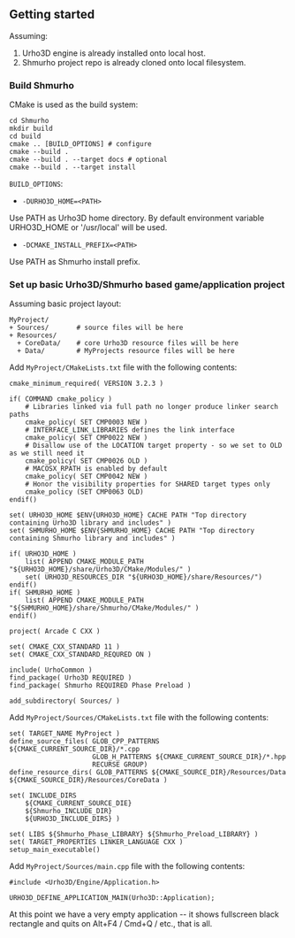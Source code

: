 ## Getting started

Assuming:
1. Urho3D engine is already installed onto local host.
2. Shmurho project repo is already cloned onto local filesystem.

### Build Shmurho

CMake is used as the build system:

    cd Shmurho
    mkdir build
    cd build
    cmake .. [BUILD_OPTIONS] # configure
    cmake --build .
    cmake --build . --target docs # optional
    cmake --build . --target install

`BUILD_OPTIONS`: 
* `-DURHO3D_HOME=<PATH>`

 Use PATH as Urho3D home directory. By default environment variable URHO3D_HOME
or '/usr/local' will be used.

* `-DCMAKE_INSTALL_PREFIX=<PATH>`

 Use PATH as Shmurho install prefix.

### Set up basic Urho3D/Shmurho based game/application project

Assuming basic project layout:

    MyProject/
    + Sources/       # source files will be here
    + Resources/
      + CoreData/    # core Urho3D resource files will be here
      + Data/        # MyProjects resource files will be here

Add `MyProject/CMakeLists.txt` file with the following contents:

    cmake_minimum_required( VERSION 3.2.3 )
    
    if( COMMAND cmake_policy )
        # Libraries linked via full path no longer produce linker search paths
        cmake_policy( SET CMP0003 NEW )
        # INTERFACE_LINK_LIBRARIES defines the link interface
        cmake_policy( SET CMP0022 NEW )
        # Disallow use of the LOCATION target property - so we set to OLD as we still need it
        cmake_policy( SET CMP0026 OLD )
        # MACOSX_RPATH is enabled by default
        cmake_policy( SET CMP0042 NEW )
        # Honor the visibility properties for SHARED target types only
        cmake_policy (SET CMP0063 OLD)
    endif()
    
    set( URHO3D_HOME $ENV{URHO3D_HOME} CACHE PATH "Top directory containing Urho3D library and includes" )
    set( SHMURHO_HOME $ENV{SHMURHO_HOME} CACHE PATH "Top directory containing Shmurho library and includes" )
    
    if( URHO3D_HOME )
        list( APPEND CMAKE_MODULE_PATH "${URHO3D_HOME}/share/Urho3D/CMake/Modules/" )
        set( URHO3D_RESOURCES_DIR "${URHO3D_HOME}/share/Resources/")
    endif()
    if( SHMURHO_HOME )
        list( APPEND CMAKE_MODULE_PATH "${SHMURHO_HOME}/share/Shmurho/CMake/Modules/" )
    endif()
    
    project( Arcade C CXX )
    
    set( CMAKE_CXX_STANDARD 11 )
    set( CMAKE_CXX_STANDARD_REQURED ON )
    
    include( UrhoCommon )
    find_package( Urho3D REQUIRED )
    find_package( Shmurho REQUIRED Phase Preload )
    
    add_subdirectory( Sources/ )

Add `MyProject/Sources/CMakeLists.txt` file with the following contents:

    set( TARGET_NAME MyProject )
    define_source_files( GLOB_CPP_PATTERNS ${CMAKE_CURRENT_SOURCE_DIR}/*.cpp
                         GLOB_H_PATTERNS ${CMAKE_CURRENT_SOURCE_DIR}/*.hpp
                         RECURSE GROUP)
    define_resource_dirs( GLOB_PATTERNS ${CMAKE_SOURCE_DIR}/Resources/Data ${CMAKE_SOURCE_DIR}/Resources/CoreData )
    
    set( INCLUDE_DIRS
        ${CMAKE_CURRENT_SOURCE_DIE}
        ${Shmurho_INCLUDE_DIR}
        ${URHO3D_INCLUDE_DIRS} )
    
    set( LIBS ${Shmurho_Phase_LIBRARY} ${Shmurho_Preload_LIBRARY} )
    set( TARGET_PROPERTIES LINKER_LANGUAGE CXX )
    setup_main_executable()

Add `MyProject/Sources/main.cpp` file with the following contents:

    #include <Urho3D/Engine/Application.h>
    
    URHO3D_DEFINE_APPLICATION_MAIN(Urho3D::Application);

At this point we have a very empty application -- it shows fullscreen black rectangle and quits on Alt+F4 /
Cmd+Q / etc., that is all.
